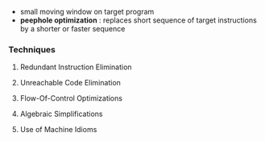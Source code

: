 - small moving window on target program
- **peephole optimization** : replaces short sequence of target instructions by a shorter or faster sequence

### Techniques
1. Redundant Instruction Elimination
	   
2. Unreachable Code Elimination
3. Flow-Of-Control Optimizations
4. Algebraic Simplifications
5. Use of Machine Idioms